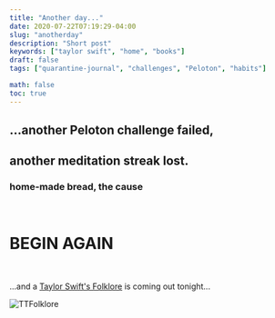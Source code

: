 ```yaml
---
title: "Another day..."
date: 2020-07-22T07:19:29-04:00
slug: "anotherday"
description: "Short post"
keywords: ["taylor swift", "home", "books"]
draft: false
tags: ["quarantine-journal", "challenges", "Peloton", "habits"]

math: false
toc: true
---
```


<h2>...another Peloton challenge failed,</h2>
<h2 class="right">another meditation streak lost.</h2>

<h3> home-made bread, the cause</h3>


<br><h1 class="beginagain">BEGIN AGAIN</h1>


<br>
<p class="minor-emphasis">...and a <a href="https://www.instagram.com/p/CC--BUtDjav/">Taylor Swift's Folklore</a> is coming out tonight...</p>

![TTFolklore](/79-TT.png)